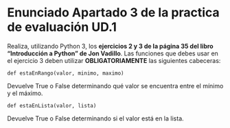 # Enunciado Apartado 3 de la practica de evaluación UD.1
Realiza, utilizando Python 3, los __ejercicios 2 y 3 de la página 35 del libro “Introducción a Python” de Jon Vadillo__. Las funciones que debes usar en el ejercicio 3 deben utilizar __OBLIGATORIAMENTE__ las siguientes cabeceras:       

`def estaEnRango(valor, minimo, maximo)`

Devuelve True o False determinando qué valor se encuentra entre el mínimo y el máximo.

`def estaEnLista(valor, lista)`

Devuelve True o False determinando si el valor está en la lista.
